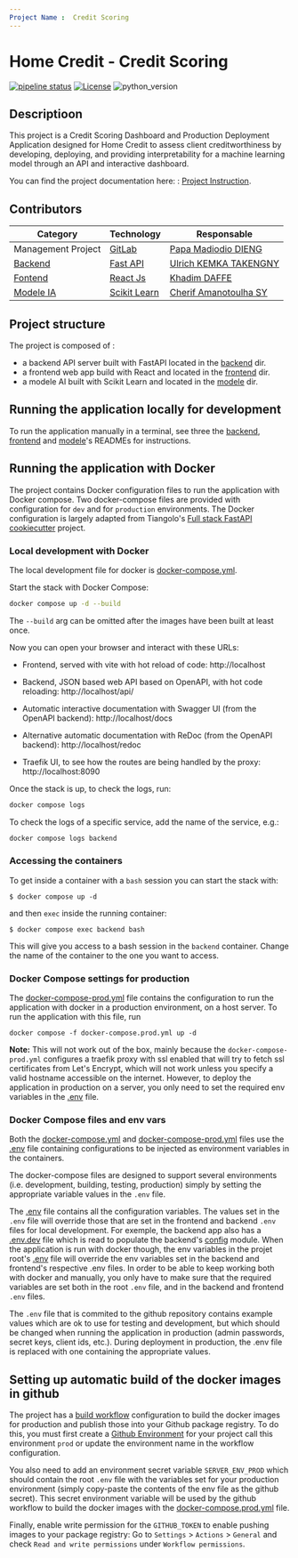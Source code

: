 ```yaml
---
Project Name :  Credit Scoring
---
```


# Home Credit - Credit Scoring

[![pipeline status](https://gitlab.com/ulrichkemka/bankscoring/badges/8-deploiement-du-modele/pipeline.svg)](https://gitlab.com/ulrichkemka/bankscoring/-/commits/8-deploiement-du-modele)
[![License](https://img.shields.io/badge/License-MIT-yellow)](LICENSE)
![python_version](https://img.shields.io/badge/Python-%3E=3.11-blue)

## Descriptioon
This project is a Credit Scoring Dashboard and Production Deployment Application designed for Home Credit to assess client creditworthiness by developing, deploying, and providing interpretability for a machine learning model through an API and interactive dashboard.

You can find the project documentation here:  : [Project Instruction](./documents/Instructions_Project_Credit_Scoring.pdf).



## Contributors

| Category                       | Technology                                                        | Responsable                                                     |
|--------------------------------|-------------------------------------------------------------------|-----------------------------------------------------------------|
| Management Project             | [GitLab](https://gitlab.com/ulrichkemka/bankscoring/-/boards)     | [Papa Madiodio DIENG](https://gitlab.com/papyDioDio)            |
| [Backend](./backend/)          | [Fast API](https://fastapi.tiangolo.com/)                         | [Ulrich KEMKA TAKENGNY](https://gitlab.com/ulrichkemka)         |
| [Fontend](./frontend/)         | [React Js](https://react.dev/)                                    | [Khadim DAFFE](https://gitlab.com/czeed)                        |
| [Modele IA](./modele/)         | [Scikit Learn](https://scikit-learn.org/stable/)                  | [Cherif Amanotoulha SY](/https://gitlab.com/cherif_Amanatoulha) |


## Project structure    

The project is composed of :

* a backend API server built with FastAPI located in the [backend](backend) dir.
* a frontend web app build with React and located in the [frontend](frontend) dir.
* a modele AI built with Scikit Learn and located in the [modele](modele) dir.

## Running the application locally for development

To run the application manually in a terminal, see three the [backend](backend/README.md), [frontend](frontend/README.md) and [modele](modele/README.md)'s READMEs for instructions.

## Running the application with Docker

The project contains Docker configuration files to run the application with Docker compose. Two docker-compose files are provided with configuration for `dev` and for `production` environments. The Docker configuration is largely adapted from Tiangolo's [Full stack FastAPI cookiecutter](https://github.com/tiangolo/full-stack-fastapi-postgresql) project.

### Local development with Docker

The local development file for docker is [docker-compose.yml](./docker-compose.yml).

Start the stack with Docker Compose:

```bash
docker compose up -d --build
```

The `--build` arg can be omitted after the images have been built at least once.

Now you can open your browser and interact with these URLs:

* Frontend, served with vite with hot reload of code: http://localhost

* Backend, JSON based web API based on OpenAPI, with hot code reloading: http://localhost/api/

* Automatic interactive documentation with Swagger UI (from the OpenAPI backend): http://localhost/docs

* Alternative automatic documentation with ReDoc (from the OpenAPI backend): http://localhost/redoc

* Traefik UI, to see how the routes are being handled by the proxy: http://localhost:8090

Once the stack is up, to check the logs, run:

```bash
docker compose logs
```

To check the logs of a specific service, add the name of the service, e.g.:

```bash
docker compose logs backend
```

### Accessing the containers

To get inside a container with a `bash` session you can start the stack with:

```console
$ docker compose up -d
```

and then `exec` inside the running container:

```console
$ docker compose exec backend bash
```

This will give you access to a bash session in the `backend` container. Change the name of the container to the one you want to access.


### Docker Compose settings for production

The [docker-compose-prod.yml](./docker-compose.prod.yml) file contains the configuration to run the application with docker in a production environment, on a host server. To run the application with this file, run

```console
docker compose -f docker-compose.prod.yml up -d
```

**Note:** This will not work out of the box, mainly because the `docker-compose-prod.yml` configures a traefik proxy with ssl enabled that will try to fetch ssl certificates from Let's Encrypt, which will not work unless you specify a valid hostname accessible on the internet. However, to deploy the application in production on a server, you only need to set the required env variables in the [.env](./.env) file.

### Docker Compose files and env vars

Both the [docker-compose.yml](./docker-compose.yml) and [docker-compose-prod.yml](./docker-compose.prod.yml) files use the [.env](./.env) file containing configurations to be injected as environment variables in the containers.

The docker-compose files are designed to support several environments (i.e. development, building, testing, production) simply by setting the appropriate variable values in the `.env` file.

The [.env](./.env) file contains all the configuration variables. The values set in the `.env` file will override those that are set in the frontend and backend `.env` files for local development. For exemple, the backend app also has a [.env.dev](backend/.env.dev) file which is read to populate the backend's [config](backend/app/config/config.py) module. When the application is run with docker though, the env variables in the projet root's [.env](./.env) file will override the env variables set in the backend and frontend's respective .env files. In order to be able to keep working both with docker and manually, you only have to make sure that the required variables are set both in the root `.env` file, and in the backend and frontend `.env` files.

The `.env` file that is commited to the github repository contains example values which are ok to use for testing and development, but which should be changed when running the application in production (admin passwords, secret keys, client ids, etc.). During deployment in production, the .env file is replaced with one containing the appropriate values.


## Setting up automatic build of the docker images in github

The project has a [build workflow](./.github/workflows/build.yml) configuration to build the docker images for production and publish those into your Github package registry. To do this, you must first create a [Github Environment](https://docs.github.com/en/actions/deployment/targeting-different-environments/using-environments-for-deployment) for your project call this environment `prod` or update the environment name in the workflow configuration.

You also need to add an environment secret variable `SERVER_ENV_PROD` which should contain the root `.env` file with the variables set for your production environment (simply copy-paste the contents of the env file as the github secret). This secret environment variable will be used by the github workflow to build the docker images with the [docker-compose.prod.yml](./docker-compose.prod.yml) file.

Finally, enable write permission for the `GITHUB_TOKEN` to enable pushing images to your package registry: Go to `Settings` > `Actions` > `General` and check `Read and write permissions` under `Workflow permissions`.

